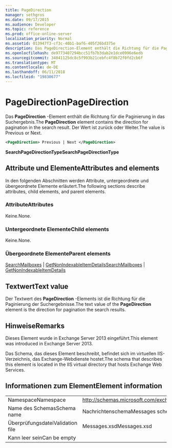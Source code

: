 ```yaml
---
title: PageDirection
manager: sethgros
ms.date: 09/17/2015
ms.audience: Developer
ms.topic: reference
ms.prod: office-online-server
localization_priority: Normal
ms.assetid: 013947f3-cf3c-40b1-baf6-405f26bd375e
description: Das PageDirection-Element enthält die Richtung für die Paginierung in das Suchergebnis. Der Wert ist zurück oder Weiter.
ms.openlocfilehash: de9773407294bcc51fb7b3dab2e1dce0996e6edb
ms.sourcegitcommit: 34041125dc8c5f993b21cebfc4f8b72f0fd2cb6f
ms.translationtype: MT
ms.contentlocale: de-DE
ms.lasthandoff: 06/11/2018
ms.locfileid: "19830677"
---
```

# <a name="pagedirection"></a><span data-ttu-id="1c4d7-104">PageDirection</span><span class="sxs-lookup"><span data-stu-id="1c4d7-104">PageDirection</span></span>

<span data-ttu-id="1c4d7-105">Das **PageDirection** -Element enthält die Richtung für die Paginierung in das Suchergebnis.</span><span class="sxs-lookup"><span data-stu-id="1c4d7-105">The **PageDirection** element contains the direction for pagination in the search result.</span></span> <span data-ttu-id="1c4d7-106">Der Wert ist zurück oder Weiter.</span><span class="sxs-lookup"><span data-stu-id="1c4d7-106">The value is Previous or Next.</span></span> 
  
```XML
<PageDirection> Previous | Next </PageDirection>
```

 <span data-ttu-id="1c4d7-107">**SearchPageDirectionType**</span><span class="sxs-lookup"><span data-stu-id="1c4d7-107">**SearchPageDirectionType**</span></span>
## <a name="attributes-and-elements"></a><span data-ttu-id="1c4d7-108">Attribute und Elemente</span><span class="sxs-lookup"><span data-stu-id="1c4d7-108">Attributes and elements</span></span>

<span data-ttu-id="1c4d7-109">In den folgenden Abschnitten werden Attribute, untergeordnete und übergeordnete Elemente erläutert.</span><span class="sxs-lookup"><span data-stu-id="1c4d7-109">The following sections describe attributes, child elements, and parent elements.</span></span>
  
### <a name="attributes"></a><span data-ttu-id="1c4d7-110">Attribute</span><span class="sxs-lookup"><span data-stu-id="1c4d7-110">Attributes</span></span>

<span data-ttu-id="1c4d7-111">Keine.</span><span class="sxs-lookup"><span data-stu-id="1c4d7-111">None.</span></span>
  
### <a name="child-elements"></a><span data-ttu-id="1c4d7-112">Untergeordnete Elemente</span><span class="sxs-lookup"><span data-stu-id="1c4d7-112">Child elements</span></span>

<span data-ttu-id="1c4d7-113">Keine.</span><span class="sxs-lookup"><span data-stu-id="1c4d7-113">None.</span></span>
  
### <a name="parent-elements"></a><span data-ttu-id="1c4d7-114">Übergeordnete Elemente</span><span class="sxs-lookup"><span data-stu-id="1c4d7-114">Parent elements</span></span>

<span data-ttu-id="1c4d7-115">[SearchMailboxes](searchmailboxes.md) | [GetNonIndexableItemDetails](getnonindexableitemdetails.md)</span><span class="sxs-lookup"><span data-stu-id="1c4d7-115">[SearchMailboxes](searchmailboxes.md) | [GetNonIndexableItemDetails](getnonindexableitemdetails.md)</span></span>
  
## <a name="text-value"></a><span data-ttu-id="1c4d7-116">Textwert</span><span class="sxs-lookup"><span data-stu-id="1c4d7-116">Text value</span></span>

<span data-ttu-id="1c4d7-117">Der Textwert des **PageDirection** -Elements ist die Richtung für die Paginierung der Suchergebnisse.</span><span class="sxs-lookup"><span data-stu-id="1c4d7-117">The text value of the **PageDirection** element is the direction for pagination the search results.</span></span> 
  
## <a name="remarks"></a><span data-ttu-id="1c4d7-118">Hinweise</span><span class="sxs-lookup"><span data-stu-id="1c4d7-118">Remarks</span></span>

<span data-ttu-id="1c4d7-119">Dieses Element wurde in Exchange Server 2013 eingeführt.</span><span class="sxs-lookup"><span data-stu-id="1c4d7-119">This element was introduced in Exchange Server 2013.</span></span>
  
<span data-ttu-id="1c4d7-120">Das Schema, das dieses Element beschreibt, befindet sich im virtuellen IIS-Verzeichnis, das Exchange-Webdienste hostet.</span><span class="sxs-lookup"><span data-stu-id="1c4d7-120">The schema that describes this element is located in the IIS virtual directory that hosts Exchange Web Services.</span></span>
  
## <a name="element-information"></a><span data-ttu-id="1c4d7-121">Informationen zum Element</span><span class="sxs-lookup"><span data-stu-id="1c4d7-121">Element information</span></span>

|||
|:-----|:-----|
|<span data-ttu-id="1c4d7-122">Namespace</span><span class="sxs-lookup"><span data-stu-id="1c4d7-122">Namespace</span></span>  <br/> |http://schemas.microsoft.com/exchange/services/2006/messages  <br/> |
|<span data-ttu-id="1c4d7-123">Name des Schemas</span><span class="sxs-lookup"><span data-stu-id="1c4d7-123">Schema name</span></span>  <br/> |<span data-ttu-id="1c4d7-124">Nachrichtenschema</span><span class="sxs-lookup"><span data-stu-id="1c4d7-124">Messages schema</span></span>  <br/> |
|<span data-ttu-id="1c4d7-125">Überprüfungsdatei</span><span class="sxs-lookup"><span data-stu-id="1c4d7-125">Validation file</span></span>  <br/> |<span data-ttu-id="1c4d7-126">Messages.xsd</span><span class="sxs-lookup"><span data-stu-id="1c4d7-126">Messages.xsd</span></span>  <br/> |
|<span data-ttu-id="1c4d7-127">Kann leer sein</span><span class="sxs-lookup"><span data-stu-id="1c4d7-127">Can be empty</span></span>  <br/> ||
   

